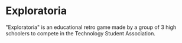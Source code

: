 # Exploratoria
"Exploratoria" is an educational retro game made by a group of 3 high schoolers to compete in the Technology Student Association.

